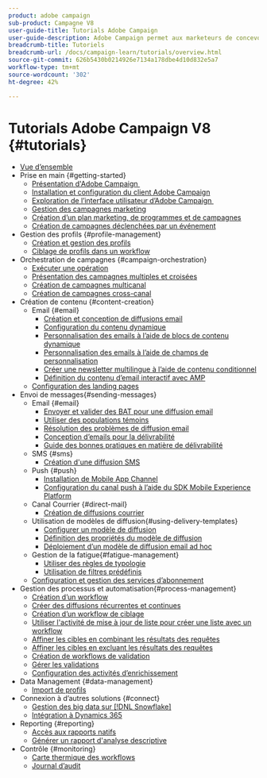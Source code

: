 ```yaml
---
product: adobe campaign
sub-product: Campagne V8
user-guide-title: Tutorials Adobe Campaign
user-guide-description: Adobe Campaign permet aux marketeurs de concevoir des expériences client à l’échelle de tous les canaux et fournit un environnement pour l’orchestration visuelle des campagnes, la gestion des interactions en temps réel et l’exécution cross-canal.
breadcrumb-title: Tutoriels
breadcrumb-url: /docs/campaign-learn/tutorials/overview.html
source-git-commit: 626b5430b0214926e7134a178dbe4d10d832e5a7
workflow-type: tm+mt
source-wordcount: '302'
ht-degree: 42%

---
```



# Tutorials Adobe Campaign V8 {#tutorials}

+ [Vue d’ensemble](/help/overview.md)
+ Prise en main {#getting-started}
   + [Présentation d&#39;Adobe Campaign ](/help/getting-started/introduction-to-adobe-campaign.md)
   + [Installation et configuration du client Adobe Campaign](/help/getting-started/install-and-setup-the-adobe-campaign-client.md)
   + [Exploration de l’interface utilisateur d’Adobe Campaign ](/help/getting-started/explore-the-adobe-campaign-user-interface.md)
   + [Gestion des campagnes marketing](/help/getting-started/manage-marketing-campaigns.md)
   + [Création d’un plan marketing, de programmes et de campagnes](/help/getting-started/create-a-marketing-plan-programs-and-campaigns.md)
   + [Création de campagnes déclenchées par un événement](/help/getting-started/create-event-triggered-campaigns.md)
+ Gestion des profils {#profile-management}
   + [Création et gestion des profils](/help/profile-management/create-and-manage-profiles.md)
   + [Ciblage de profils dans un workflow](/help/profile-management/target-profiles-in-a-workflow.md)
+ Orchestration de campagnes {#campaign-orchestration}
   + [Exécuter une opération](/help/orchestrate-campaigns/execute-a-campaign.md)
   + [Présentation des campagnes multiples et croisées](/help/orchestrate-campaigns/introduction-to-cross-and-multi-channel-campaigns.md)
   + [Création de campagnes multicanal](/help/orchestrate-campaigns/multi-channel-campaigns.md)
   + [Création de campagnes cross-canal](/help/orchestrate-campaigns/cross-channel-campaigns.md)
+ Création de contenu {#content-creation}
   + Email {#email}
      + [Création et conception de diffusions email](/help/content-creation/create-and-design-email-deliveries.md)
      + [Configuration du contenu dynamique](/help/content-creation/configure-dynamic-content.md)
      + [Personnalisation des emails à l’aide de blocs de contenu dynamique](/help/content-creation/personalize-using-dynamic-content-blocks.md)
      + [Personnalisation des emails à l’aide de champs de personnalisation](/help/content-creation/personalize-emails-using-personalization-fields.md)
      + [Créer une newsletter multilingue à l’aide de contenu conditionnel](/help/content-creation/create-a-multilingual-newsletter-using-conditional-content.md)
      + [Définition du contenu d’email interactif avec AMP](/help/content-creation/design-interactive-email-content-with-amp.md)
   + [Configuration des landing pages](/help/content-creation/configure-landingpages.md)
+ Envoi de messages{#sending-messages}
   + Email {#email}
      + [Envoyer et valider des BAT pour une diffusion email ](/help/send-messages/email/send-and-validate-proofs.md)
      + [Utiliser des populations témoins](/help/send-messages/email/use-control-groups.md)
      + [Résolution des problèmes de diffusion email](/help/send-messages/email/troubleshoot-email-delivery-issues.md)
      + [Conception d’emails pour la délivrabilité](/help/send-messages/email/design-emails-for-deliverability.md)
      + [Guide des bonnes pratiques en matière de délivrabilité](https://experienceleague.adobe.com/docs/deliverability-learn/deliverability-best-practice-guide/introduction.html?lang=fr)
   + SMS {#sms}
      + [Création d&#39;une diffusion SMS](/help/send-messages/mobile/create-a-sms-delivery.md)
   + Push {#push}
      + [Installation de Mobile App Channel](/help/send-messages/mobile/install-the-mobile-app.md)
      + [Configuration du canal push à l’aide du SDK Mobile Experience Platform](/help/send-messages/mobile/configure-push-using-aep-mobile-sdk.md)
   + Canal Courrier {#direct-mail}
      + [Création de diffusions courrier](/help/send-messages/direct-mail/create-direct-mail-deliveries.md)
   + Utilisation de modèles de diffusion{#using-delivery-templates}
      + [Configurer un modèle de diffusion](/help/send-messages/use-delivery-templates/configure-a-delivery-template.md)
      + [Définition des propriétés du modèle de diffusion](/help/send-messages/use-delivery-templates/set-delivery-template-properties.md)
      + [Déploiement d’un modèle de diffusion email ad hoc](/help/send-messages/use-delivery-templates/deploy-ad-hoc-email-delivery-template.md)
   + Gestion de la fatigue{#fatigue-management}
      + [Utiliser des règles de typologie](/help/send-messages/fatigue-management/typology-rules-for-fatigue-management.md)
      + [Utilisation de filtres prédéfinis](/help/send-messages/fatigue-management/fatigue-management-using-filters.md)
   + [Configuration et gestion des services d’abonnement](/help/send-messages/configure-and-manage-subscription-services.md)
+ Gestion des processus et automatisation{#process-management}
   + [Création d’un workflow](/help/process-management/create-a-workflow.md)
   + [Créer des diffusions récurrentes et continues](/help/process-management/recurring-deliveries.md)
   + [Création d’un workflow de ciblage](/help/process-management/create-a-targeting-workflow.md)
   + [Utiliser l&#39;activité de mise à jour de liste pour créer une liste avec un workflow](/help/process-management/use-the-update-list-activity.md)
   + [Affiner les cibles en combinant les résultats des requêtes](/help/process-management/refine-targets-by-combining-query-results.md)
   + [Affiner les cibles en excluant les résultats des requêtes](/help/process-management/refine-targets-by-excluding-query-results.md)
   + [Création de workflows de validation](/help/process-management/create-validation-workflows.md)
   + [Gérer les validations](/help/process-management/manage-approvals.md)
   + [Configuration des activités d’enrichissement](/help/process-management/enrichment-activity.md)
+ Data Management {#data-management}
   + [Import de profils](/help/data-management/import-profiles.md)
+ Connexion à d’autres solutions {#connect}
   + [Gestion des big data sur [!DNL Snowflake]](/help/connect/big-data-segmentation-on-snowflake.md)
   + [Intégration à Dynamics 365](/help/connect/dynamics365-integration.md)
+ Reporting {#reporting}
   + [Accès aux rapports natifs](/help/reporting/access-built-in-reports.md)
   + [Générer un rapport d&#39;analyse descriptive](/help/reporting/generate-a-descriptive-analysis-report.md)
+ Contrôle             {#monitoring}
   + [Carte thermique des workflows](/help/monitoring/workflow-heatmap.md)
   + [Journal d’audit](/help/monitoring/audit-trail.md)

